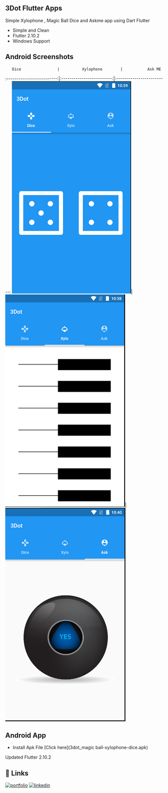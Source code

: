 
## 3Dot Flutter Apps

Simple Xylophone , Magic Ball Dice and Askme app using Dart 
Flutter

- Simple and Clean
- Flutter 2.10.2
- Windows Support



## Android Screenshots


       Dice                |          Xylophone        |           Ask ME
:-------------------------:|:-------------------------:|:-------------------------:
![](Screens/Screen2.png)|![](Screens/Screen1.png)|![](Screens/Screen3.png)

## Android App

- Install Apk File
[Click here](3dot_magic ball-xylophone-dice.apk)


Updated Flutter 2.10.2
## 🔗 Links
[![portfolio](https://img.shields.io/badge/my_portfolio-000?style=for-the-badge&logo=ko-fi&logoColor=white)](https://arrahmanbd.blogspot.com/)
[![linkedin](https://img.shields.io/badge/linkedin-0A66C2?style=for-the-badge&logo=linkedin&logoColor=white)](https://www.linkedin.com/arrahmanbd)
